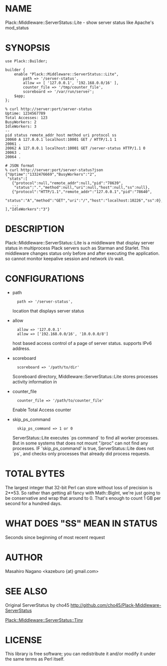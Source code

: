 # NAME

Plack::Middleware::ServerStatus::Lite - show server status like Apache's mod\_status

# SYNOPSIS

    use Plack::Builder;

    builder {
        enable "Plack::Middleware::ServerStatus::Lite",
            path => '/server-status',
            allow => [ '127.0.0.1', '192.168.0.0/16' ],
            counter_file => '/tmp/counter_file',
            scoreboard => '/var/run/server';
        $app;
    };

    % curl http://server:port/server-status
    Uptime: 1234567789
    Total Accesses: 123
    BusyWorkers: 2
    IdleWorkers: 3
    --
    pid status remote_addr host method uri protocol ss
    20060 A 127.0.0.1 localhost:10001 GET / HTTP/1.1 1
    20061 .
    20062 A 127.0.0.1 localhost:10001 GET /server-status HTTP/1.1 0
    20063 .
    20064 .

    # JSON format
    % curl http://server:port/server-status?json
    {"Uptime":"1332476669","BusyWorkers":"2",
     "stats":[
       {"protocol":null,"remote_addr":null,"pid":"78639",
        "status":".","method":null,"uri":null,"host":null,"ss":null},
       {"protocol":"HTTP/1.1","remote_addr":"127.0.0.1","pid":"78640",
        "status":"A","method":"GET","uri":"/","host":"localhost:10226","ss":0},
       ...
    ],"IdleWorkers":"3"}

# DESCRIPTION

Plack::Middleware::ServerStatus::Lite is a middleware that display server status in multiprocess Plack servers such as Starman and Starlet. This middleware changes status only before and after executing the application. so cannot monitor keepalive session and network i/o wait. 

# CONFIGURATIONS

- path

        path => '/server-status',

    location that displays server status

- allow

        allow => '127.0.0.1'
        allow => ['192.168.0.0/16', '10.0.0.0/8']

    host based access control of a page of server status. supports IPv6 address.

- scoreboard

        scoreboard => '/path/to/dir'

    Scoreboard directory, Middleware::ServerStatus::Lite stores processes activity information in

- counter\_file

        counter_file => '/path/to/counter_file'

    Enable Total Access counter

- skip\_ps\_command

        skip_ps_command => 1 or 0

    ServerStatus::Lite executes \`ps command\` to find all worker processes. But in some systems
    that does not mount "/proc" can not find any processes.
    IF 'skip\_ps\_command' is true, ServerStatus::Lite does not \`ps\`, and checks only processes that
    already did process requests.

# TOTAL BYTES

The largest integer that 32-bit Perl can store without loss of precision
is 2\*\*53. So rather than getting all fancy with Math::BigInt, we're just
going to be conservative and wrap that around to 0. That's enough to count
1 GB per second for a hundred days.

# WHAT DOES "SS" MEAN IN STATUS

Seconds since beginning of most recent request

# AUTHOR

Masahiro Nagano <kazeburo {at} gmail.com>

# SEE ALSO

Original ServerStatus by cho45 <http://github.com/cho45/Plack-Middleware-ServerStatus>

[Plack::Middleware::ServerStatus::Tiny](http://search.cpan.org/perldoc?Plack::Middleware::ServerStatus::Tiny)

# LICENSE

This library is free software; you can redistribute it and/or modify
it under the same terms as Perl itself.
